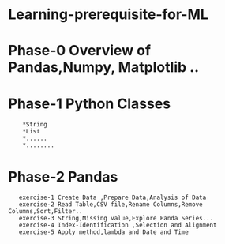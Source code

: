 # Learning-prerequisite-for-ML
# Phase-0 Overview of Pandas,Numpy, Matplotlib ..
# Phase-1 Python Classes
        *String
        *List
        *......
        *........
# Phase-2 Pandas
       exercise-1 Create Data ,Prepare Data,Analysis of Data
       exercise-2 Read Table,CSV file,Rename Columns,Remove Columns,Sort,Filter..
       exercise-3 String,Missing value,Explore Panda Series...
       exercise-4 Index-Identification ,Selection and Alignment
       exercise-5 Apply method,lambda and Date and Time
